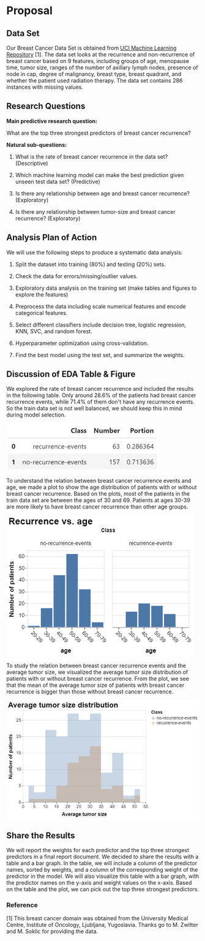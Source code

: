 Proposal
================

## Data Set

Our Breast Cancer Data Set is obtained from [UCI Machine Learning Repository](https://archive.ics.uci.edu/ml/datasets/Breast+Cancer) [1]. The data set looks at the recurrence and non-recurrence of breast cancer based on 9 features, including groups of age, menopause time, tumor size, ranges of the number of axillary lymph nodes, presence of node in cap, degree of malignancy, breast type, breast quadrant, and whether the patient used radiation therapy. The data set contains 286 instances with missing values. 



## Research Questions

**Main predictive research question:**

What are the top three strongest predictors of breast cancer recurrence? 

**Natural sub-questions:**

1) What is the rate of breast cancer recurrence in the data set? (Descriptive)

2) Which machine learning model can make the best prediction given unseen test data set? (Predictive)

3) Is there any relationship between age and breast cancer recurrence? (Exploratory)

4) Is there any relationship between tumor-size and breast cancer recurrence? (Exploratory)



## Analysis Plan of Action 

We will use the following steps to produce a systematic data analysis:

1) Split the dataset into training (80%) and testing (20%) sets.

2) Check the data for errors/missing/outlier values.

3) Exploratory data analysis on the training set (make tables and figures to explore the features)

4) Preprocess the data including scale numerical features and encode categorical features. 

5) Select different classifiers include decision tree, logistic regression, KNN, SVC, and random forest. 

6) Hyperparameter optimization using cross-validation.

7) Find the best model using the test set, and summarize the weights. 


## Discussion of EDA Table & Figure

We explored the rate of breast cancer recurrence and included the results in the following table. Only around 28.6% of the patients had breast cancer recurrence events, while 71.4% of them don't have any recurrence events. So the train data set is not well balanced, we should keep this in mind during model selection.

<img src="../img/rate_table.png" width="400"/>

To understand the relation between breast cancer recurrence events and age, we made a plot to show the age distribution of patients with or without breast cancer recurrence. Based on the plots, most of the patients in the train data set are between the ages of 30 and 69. Patients at ages 30-39 are more likely to have breast cancer recurrence than other age groups.

![](../img/age_dist.png)

To study the relation between breast cancer recurrence events and the average tumor size, we visualized the average tumor size distribution of patients with or without breast cancer recurrence. From the plot, we see that the mean of the average tumor size of patients with breast cancer recurrence is bigger than those without breast cancer recurrence. 

![](../img/tumor_size_dist.png)

## Share the Results

We will report the weights for each predictor and the top three strongest predictors in a final report document. We decided to share the results with a table and a bar graph. In the table, we will include a column of the predictor names, sorted by weights, and a column of the corresponding weight of the predictor in the model. We will also visualize this table with a bar graph, with the predictor names on the y-axis and weight values on the x-axis. Based on the table and the plot, we can pick out the top three strongest predictors.


### Reference

[1] This breast cancer domain was obtained from the University Medical Centre, Institute of Oncology, Ljubljana, Yugoslavia.  Thanks go to M. Zwitter and M. Soklic for providing the data.
